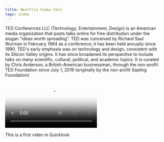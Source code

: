```yaml
---
title: Nextflix Video Skin
tags: video
---
```


TED Conferences LLC (Technology, Entertainment, Design) is an American media organization that posts talks online for free distribution under the slogan "ideas worth spreading". TED was conceived by Richard Saul Wurman in February 1984 as a conference; it has been held annually since 1990. TED's early emphasis was on technology and design, consistent with its Silicon Valley origins. It has since broadened its perspective to include talks on many scientific, cultural, political, and academic topics. It is curated by Chris Anderson, a British-American businessman, through the non-profit TED Foundation since July 1, 2019 (originally by the non-profit Sapling Foundation)

<link rel="stylesheet" href="/assets/css/player.css">
<script src="/assets/js/players.js"></script>
<script src="/assets/js/player.js"></script>
<video controls crossorigin playsinline poster="https://d3nuqriibqh3vw.cloudfront.net/netflix_resized_0.jpg?6EdTTvuQeGFUwRuIXkTjvLOmnNv6a3HU" id="player">
	<source src="https://d3nuqriibqh3vw.cloudfront.net/xc60_copy.mp4?7p_Qj90XR2.6E5xxv7Cj4uaWGheUS2rr" type="video/mp4" size="1080">
	<track kind="captions" label="English" srclang="en" default src="https://cdn.plyr.io/static/demo/View_From_A_Blue_Moon_Trailer-HD.en.vtt">
	<track kind="captions" label="Français" srclang="fr" src="https://cdn.plyr.io/static/demo/View_From_A_Blue_Moon_Trailer-HD.fr.vtt">
</video>

This is a first video in Quicklook
